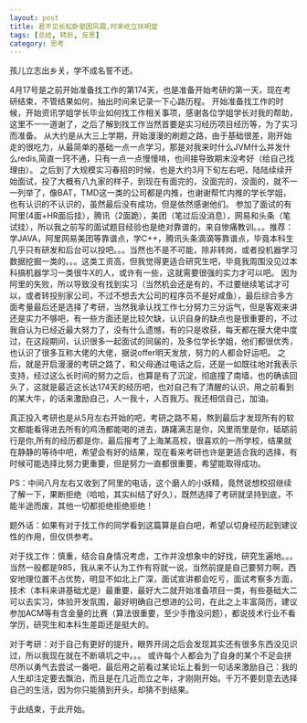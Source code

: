 ```yaml
---
layout: post
title: 君不见长松卧壑困风霜,时来屹立扶明堂
tags: [总结, 转折, 反思]
category: 思考
---
```



孩儿立志出乡关，学不成名誓不还。

   
4月17号是之前开始准备找工作的第174天，也是准备开始考研的第一天，现在考研结束，不管结果如何，抽出时间来记录一下心路历程。
开始准备找工作的时候，开始资讯学姐学长毕业如何找工作相关事项，感谢各位学姐学长对我的帮助，这里不一一道谢了，之后了解到找工作当然首要是实习经历项目经历等，为了实习而准备。
从大约是从大三上学期，开始漫漫的刷题之路，由于基础很差，刚开始走的很吃力，从最简单的基础一点一点学习，那是对我来时什么JVM什么并发什么redis,简直一窍不通，只有一点一点慢慢啃，也间接导致期末没考好（给自己找理由）。
之后到了大规模实习春招的时候，也是大约3月下旬左右吧，陆陆续续开始面试，投了大概有八九家的样子，到现在有面完的，没面完的，没面的，就不一一列举了，像BAT，TMD这一类的公司都是内推，也谢谢帮忙内推的学长学姐，也有认识的不认识的，虽然最后没有成功，但是依然感谢他们。
参加了面试的有阿里(4面+HR面后挂），腾讯（2面跪），美团（笔过后没消息），网易和头条（笔试挂），所以我之前写的面试题目经验也是绝对靠谱的，来自惨痛教训。。。推荐：学JAVA，阿里网易美团等靠谱点，学C++，腾讯头条滴滴等靠谱点，毕竟本科生几乎只有研发和后台可以投吧。。。当然也不是不可能，除非转岗，或者投机器学习数据挖掘一类的。。。这类工资高，但我觉得更适合研究生吧，毕竟我周围没见过本科搞机器学习一类很牛X的人，或许有一些，这就需要很强的实力才可以吧。
因为阿里的失败，所以导致没有找到实习（当然机会还是有的，不过要继续笔试才可以，或者转投别家公司，不过不想去大公司的程序员不是好咸鱼），最后综合多方面考量最后还是选择了考研，当然我承认找工作七分努力三分运气，但是客观来讲还是实力不够吧，有一些方面还是比较欠缺，认识自身的缺点也是很重要的，不过我自认为已经近最大努力了，没有什么遗憾，有的只是收获，每天都在膜大佬中度过，在这段期间，认识很多一起面试的同届的，及多位学长学姐，他们都很优秀，也认识了很多互称大佬的大佬，据说offer明天发放，努力的人都会好运吧。
之后，就是开启漫漫的考研之路了，和父母通过电话之后，还是一如既往地对我表示支持，经过这么长时间的努力之后，也算是有了沉淀，彻底撞了南墙，也的确该回头了，这就是最近这长达174天的经历吧，也对自己有了清醒的认识，用之前看到的某大牛，的话来激励自己，人一我十，人百我万。我还相信自己，加油。


真正投入考研也是从5月左右开始的吧，考研之路不易，熬到最后才发现所有的软文都能看得进去所有的鸡汤都能喝的进去，踌躇满志是你，风里雨里是你，砥砺前行是你,所有的经历都是你，最后报考了上海某高校，很喜欢的一所学校，结果就在静静的等待中吧，希望会有好的结果，现在看来考研也许是更适合我的选择，有时候可能选择比努力更重要，但是努力一直都很重要，希望能取得成功。


PS：中间八月左右又收到了阿里的电话，这个磨人的小妖精，竟然说想校招继续了解一下，果断拒绝（哈哈，其实纠结了好久），既然选择了考研就坚持到底，不能半途而废，其他一切都拒绝拒绝拒绝！


题外话：如果有对于找工作的同学看到这篇算是自白吧，希望以切身经历起到建议性的作用，但仅供参考。


对于找工作：慎重，结合自身情况考虑，工作并没想象中的好找，研究生遍地。。。当然一般都是985，我从来不认为工作有将就一说，当然前提是自己要努力啊，西安地理位置不占优势，明显不如北上广深，面试宣讲都会吃亏，面试考察多方面，技术（本科来讲基础尤是）最重要，最好大二就开始准备项目一类，有些基础大二可以去实习，体验开发氛围，最好明确自己想进的公司，在此之上丰富简历，建议参加ACM等有含金量的比赛（算法很重要，至少手撸没问题），都说技术行业不看学历，研究生和本科生差距还是挺大的。
   
   
对于考研：对于自己有更好的提升，眼界开阔之后会发现其实还有很多东西没见识过，所以我现在就在不断填坑之中。。。  或许每个人都会为了自身的某个不足会拼尽所以勇气去尝试一番吧，最后用之前看过某论坛上看到一句话来激励自己：我的人生却注定要去飘泊，而且是在几近而立之年，才刚刚开始。千万不要刻意去选择自己的生活，因为你只能猜到开头，却猜不到结果。
    
    
于此结束，于此开始。
